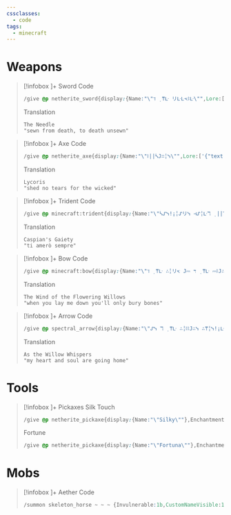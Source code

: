 ```yaml
---
cssclasses:
  - code
tags:
  - minecraft
---
```

# Weapons
> [!infobox ]+   Sword
> Code
> ```css
> /give @p netherite_sword{display:{Name:"\"ℸ ̣ ⍑ᒷ リᒷᒷ↸ꖎᒷ\"",Lore:['{"text":"ᓭᒷ∴リ⎓∷𝙹ᒲ ↸ᒷᔑℸ ̣ ⍑, ℸ ̣ 𝙹 ↸╎ᒷ ⚍リᓭᒷ∴リ","color":"#D932FF"}','{"text":"A small cat gave me this sword once. I dont know why it had it, but it didnt seem to need it anymore.","color":"white"}']} ,Enchantments:[{id:sharpness,lvl:5},{id:knockback,lvl:2},{id:fire_aspect,lvl:2},{id:looting,lvl:3},{id:sweeping,lvl:3},{id:unbreaking,lvl:3},{id:mending,lvl:1}]} 1
>```
>Translation
> ```
> The Needle
> "sewn from death, to death unsewn"
>```

> [!infobox ]+   Axe
> Code
> ```css
>/give @p netherite_axe{display:{Name:"\"ꖎ||ᓵ𝙹∷╎ᓭ\"",Lore:['{"text":"ᓭ⍑ᒷ↸ リ𝙹 ℸ ̣ ᒷᔑ∷ᓭ ⎓𝙹∷ ℸ ̣ ⍑ᒷ ∴╎ᓵꖌᒷ↸","color":"#D932FF"}','{"text":"The famous mercernary Eden put their axe up for auction, and of course I had to grab it for myself!","color":"white"}']} ,Enchantments:[{id:sharpness,lvl:5},{id:efficiency,lvl:5},{id:silk_touch,lvl:1},{id:unbreaking,lvl:3},{id:mending,lvl:1}]} 1
>```
>Translation
> ```
> Lycoris
> "shed no tears for the wicked"
>```

> [!infobox ]+   Trident
> Code
> ```css
>/give @p minecraft:trident{display:{Name:"\"ᓵᔑᓭ!¡╎ᔑリᓭ ⊣ᔑ╎ᒷℸ ̣ ||\"",Lore:['{"text":"ℸ ̣ ╎ ᔑᒲᒷ∷ò ᓭᒷᒲ!¡∷ᒷ","color":"#D932FF"}','{"text":"This trident washed up on the shores of the tiny island I was visiting in the Sea of Monsters. After taking it home and cleaning it, I was surprised to find two kind fish trapped within it, whom I quickly released into the Aether where they belong.","color":"white"}']},Enchantments:[{id:unbreaking,lvl:3},{id:loyalty,lvl:3},{id:impaling,lvl:5},{id:riptide,lvl:3},{id:mending,lvl:1}]} 1
>```
>Translation
> ```
> Caspian's Gaiety
> "ti amerò sempre"
>```

> [!infobox ]+   Bow
> Code
> ```css
>/give @p minecraft:bow{display:{Name:"\"ℸ ̣ ⍑ᒷ ∴╎リ↸ 𝙹⎓ ℸ ̣ ⍑ᒷ ⎓ꖎ𝙹∴ᒷ∷╎リ⊣ ∴╎ꖎꖎ𝙹∴ᓭ\"",Lore:['{"text":"ℸ ̣ ╎ ᔑᒲᒷ∷ò ᓭᒷᒲ!¡∷ᒷ","color":"#D932FF"}','{"text":"A good friend of mine, Jackalupe, has ascended to the ancients with the rest of her clan, and along with a bunch of other stuff she left me her prized bow.","color":"white"}']},Enchantments:[{id:unbreaking,lvl:3},{id:power,lvl:5},{id:punch,lvl:2},{id:flame,lvl:1},{id:infinity,lvl:1},{id:mending,lvl:1}]} 1
>```
>Translation
> ```
> The Wind of the Flowering Willows
> "when you lay me down you'll only bury bones"
>```

> [!infobox ]+   Arrow
> Code
> ```css
>/give @p spectral_arrow{display:{Name:"\"ᔑᓭ ℸ ̣ ⍑ᒷ ∴╎ꖎꖎ𝙹∴ᓭ ∴⍑╎ᓭ!¡ᒷ∷\"",Lore:['{"text":"ᒲ|| ⍑ᒷᔑ∷ℸ ̣  ᔑリ↸ ᓭ𝙹⚍ꖎ ╎ᓭ ⊣𝙹╎リ⊣ ⍑𝙹ᒲᒷ","color":"#D932FF"}','{"text":"A matching set with ℸ ̣ ⍑ᒷ ∴╎リ↸ 𝙹⎓ ℸ ̣ ⍑ᒷ ⎓ꖎ𝙹∴ᒷ∷╎リ⊣ ∴╎ꖎꖎ𝙹∴ᓭ","color":"white"}']}} 1
>```
>Translation
> ```
> As the Willow Whispers
> "my heart and soul are going home"
>```

# Tools
> [!infobox ]+   Pickaxes
> Silk Touch
> ```css
>/give @p netherite_pickaxe{display:{Name:"\"Silky\""},Enchantments:[{id:efficiency,lvl:5},{id:silk_touch,lvl:1},{id:unbreaking,lvl:3},{id:mending,lvl:1}]} 1
>```
>Fortune
> ```css
> /give @p netherite_pickaxe{display:{Name:"\"Fortuna\""},Enchantments:[{id:efficiency,lvl:5},{id:unbreaking,lvl:3},{id:fortune,lvl:3},{id:mending,lvl:1}]} 1
>```

# Mobs
> [!infobox ]+   Aether
> Code
> ```css
>/summon skeleton_horse ~ ~ ~ {Invulnerable:1b,CustomNameVisible:1b,Tame:1b,Owner:[I;-25097269,388318029,-1906618731,1524043176],CustomName:'{"text":"Aether","color":"black","bold":true}',Attributes:[{Name:generic.max_health,Base:30},{Name:generic.follow_range,Base:40},{Name:generic.movement_speed,Base:0.3375},{Name:generic.armor,Base:30},{Name:generic.armor_toughness,Base:30},{Name:horse.jump_strength,Base:1}],SaddleItem:{id:"minecraft:saddle",Count:1b}}
>```